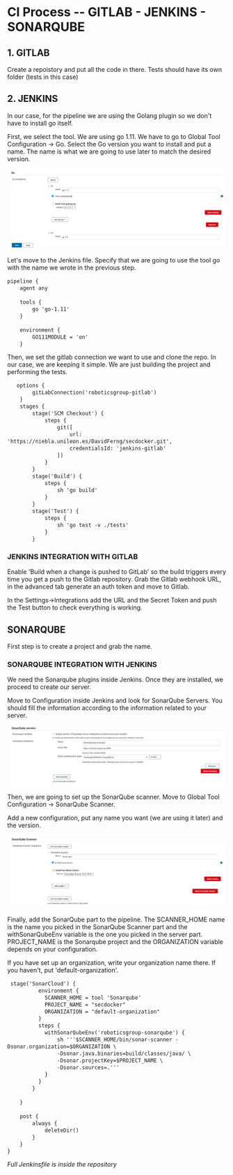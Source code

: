 # CI Process -- GITLAB - JENKINS - SONARQUBE

## 1. GITLAB

Create a repoistory and put all the code in there. Tests should have its own folder (tests in this case)

## 2. JENKINS

In our case, for the pipeline we are using the Golang plugin so we don't have to install go itself. 

First, we select the tool. We are using go 1.11. We have to go to Global Tool Configuration -> Go. Select the Go version you want to install and put a name. The name is what we are going to use later to match the desired version.

<img src="docs/goplugin.png"/>

Let's move to the Jenkins file. Specify that we are going to use the tool go with the name we wrote in the previous step.

```Jenkinsfile
pipeline {
    agent any
    
    tools {
        go 'go-1.11'
    }
    
    environment {
        GO111MODULE = 'on'
    }
```

Then, we set the gitlab connection we want to use and clone the repo. In our case, we are keeping it simple. We are just building the project and performing the tests.

```
   options {
        gitLabConnection('roboticsgroup-gitlab')
    }
    stages {
        stage('SCM Checkout') {
            steps {
                git([
                    url: 'https://niebla.unileon.es/DavidFerng/secdocker.git',
                    credentialsId: 'jenkins-gitlab'
                ])
            }
        }
        stage('Build') {
            steps {
                sh 'go build'
            }
        }
        stage('Test') {
            steps {
                sh 'go test -v ./tests'
            }
        }
```

### JENKINS INTEGRATION WITH GITLAB

Enable 'Build when a change is pushed to GitLab' so the build triggers every time you get a push to the Gitlab repository. Grab the Gitlab webhook URL, in the advanced tab generate an auth token and move to Gitlab. 

In the Settings->Integrations add the URL and the Secret Token and push the Test button to check everything is working.

## SONARQUBE

First step is to create a project and grab the name.

### SONARQUBE INTEGRATION WITH JENKINS
We need the Sonarqube plugins inside Jenkins. Once they are installed, we proceed to create our server.

Move to Configuration inside Jenkins and look for SonarQube Servers. You should fill the information according to the information related to your server.

<img src="docs/sonarqubeserver.png"/>

Then, we are going to set up the SonarQube scanner. Move to Global Tool Configuration -> SonarQube Scanner.

Add a new configuration, put any name you want (we are using it later) and the version.

<img src="docs/sonarqubescanner.png"/>

Finally, add the SonarQube part to the pipeline. The SCANNER_HOME name is the name you picked in the SonarQube Scanner part and the withSonarQubeEnv variable is the one you picked in the server part. PROJECT_NAME is the Sonarqube project and the ORGANIZATION variable depends on your configuration.

If you have set up an organization, write your organization name there. If you haven't, put 'default-organization'.

```
 stage('SonarCloud') {
          environment {
            SCANNER_HOME = tool 'Sonarqube'
            PROJECT_NAME = "secdocker"
            ORGANIZATION = "default-organization"
          }
          steps {
            withSonarQubeEnv('roboticsgroup-sonarqube') {
                sh '''$SCANNER_HOME/bin/sonar-scanner -Dsonar.organization=$ORGANIZATION \
                -Dsonar.java.binaries=build/classes/java/ \
                -Dsonar.projectKey=$PROJECT_NAME \
                -Dsonar.sources=.'''
            }
          }
        }
  
    }
    
    post {
        always {
            deleteDir()
        }
    }
}
```

*Full Jenkinsfile is inside the repository*